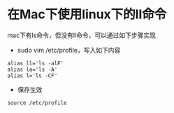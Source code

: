 # 在Mac下使用linux下的ll命令

mac下有ls命令，但没有ll命令，可以通过如下步骤实现

* sudo vim /etc/profile，写入如下内容

```
alias ll='ls -alF'
alias la='ls -A' 
alias l='ls -CF'
```

* 保存生效

```
source /etc/profile
```
